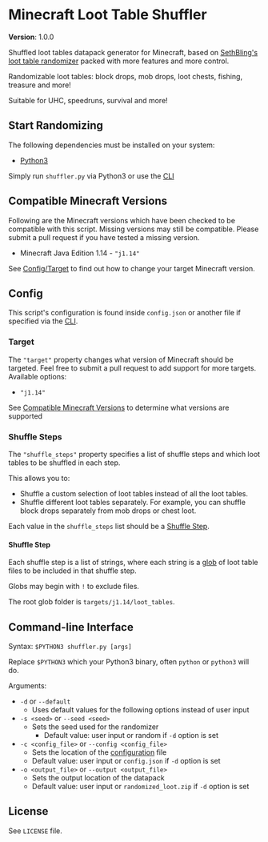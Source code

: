 # Minecraft Loot Table Shuffler

**Version**: 1.0.0

Shuffled loot tables datapack generator for Minecraft, based on [SethBling's loot table randomizer](https://www.youtube.com/watch?v=3JEXAZOrykQ&t=22s) packed with more features and more control.

Randomizable loot tables: block drops, mob drops, loot chests, fishing, treasure and more!

Suitable for UHC, speedruns, survival and more!

## Start Randomizing

The following dependencies must be installed on your system:
 - [Python3](https://www.python.org/downloads/)

Simply run `shuffler.py` via Python3 or use the [CLI](#command-line-interface)

## Compatible Minecraft Versions

Following are the Minecraft versions which have been checked to be compatible with this script. Missing versions may still be compatible. Please submit a pull request if you have tested a missing version.

 - Minecraft Java Edition 1.14 - `"j1.14"`

See [Config/Target](#target) to find out how to change your target Minecraft version.

## Config

This script's configuration is found inside `config.json` or another file if specified via the [CLI](#command-line-interface).

### Target

The `"target"` property changes what version of Minecraft should be targeted. Feel free to submit a pull request to add support for more targets. Available options:

 - `"j1.14"`

See [Compatible Minecraft Versions](#compatible-minecraft-versions) to determine what versions are supported

### Shuffle Steps

The `"shuffle_steps"` property specifies a list of shuffle steps and which loot tables to be shuffled in each step.

This allows you to:

 - Shuffle a custom selection of loot tables instead of all the loot tables.
 - Shuffle different loot tables separately. For example, you can shuffle block drops separately from mob drops or chest loot.

Each value in the `shuffle_steps` list should be a [Shuffle Step](#shuffle-step).

#### Shuffle Step

Each shuffle step is a list of strings, where each string is a [glob](https://en.wikipedia.org/wiki/Glob_%28programming%29) of loot table files to be included in that shuffle step.

Globs may begin with `!` to exclude files.

The root glob folder is `targets/j1.14/loot_tables`.

## Command-line Interface

Syntax: `$PYTHON3 shuffler.py [args]` 

Replace `$PYTHON3` which your Python3 binary, often `python` or `python3` will do.

Arguments:

 - `-d` or `--default`
   - Uses default values for the following options instead of user input
 - `-s <seed>` or `--seed <seed>`
   - Sets the seed used for the randomizer
	 - Default value: user input or random if `-d` option is set
 - `-c <config_file>` or `--config <config_file>`
   - Sets the location of the [configuration](#config) file
   - Default value: user input or `config.json` if `-d` option is set
 - `-o <output_file>` or `--output <output_file>`
   - Sets the output location of the datapack
   - Default value: user input or `randomized_loot.zip` if `-d` option is set

## License

See `LICENSE` file.
